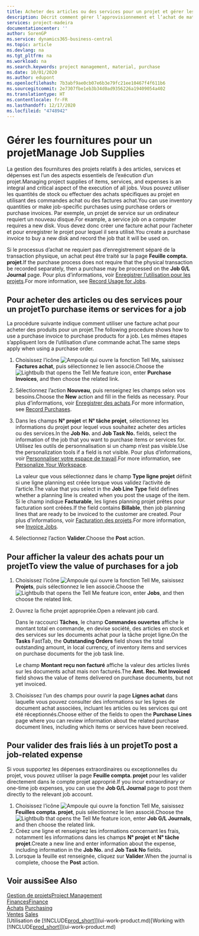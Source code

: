 ```yaml
---
title: Acheter des articles ou des services pour un projet et gérer les fournitures| Microsoft Docs
description: Décrit comment gérer l’approvisionnement et l’achat de matériel et de services pour les projets.
services: project-madeira
documentationcenter: ''
author: SorenGP
ms.service: dynamics365-business-central
ms.topic: article
ms.devlang: na
ms.tgt_pltfrm: na
ms.workload: na
ms.search.keywords: project management, material, purchase
ms.date: 10/01/2020
ms.author: edupont
ms.openlocfilehash: 7b3abf9ae0cb07e6b3e79fc21ee10467f4f611b6
ms.sourcegitcommit: 2e7307fbe1eb3b34d0ad9356226a19409054a402
ms.translationtype: HT
ms.contentlocale: fr-FR
ms.lasthandoff: 12/17/2020
ms.locfileid: "4748942"
---
```

# <a name="manage-job-supplies"></a><span data-ttu-id="5e46b-103">Gérer les fournitures pour un projet</span><span class="sxs-lookup"><span data-stu-id="5e46b-103">Manage Job Supplies</span></span>
<span data-ttu-id="5e46b-104">La gestion des fournitures des projets relatifs à des articles, services et dépenses est l’un des aspects essentiels de l’exécution d’un projet.</span><span class="sxs-lookup"><span data-stu-id="5e46b-104">Managing project supplies of items, services, and expenses is an integral and critical aspect of the execution of all jobs.</span></span> <span data-ttu-id="5e46b-105">Vous pouvez utiliser les quantités de stock ou effectuer des achats spécifiques au projet en utilisant des commandes achat ou des factures achat.</span><span class="sxs-lookup"><span data-stu-id="5e46b-105">You can use inventory quantities or make job-specific purchases using purchase orders or purchase invoices.</span></span> <span data-ttu-id="5e46b-106">Par exemple, un projet de service sur un ordinateur requiert un nouveau disque.</span><span class="sxs-lookup"><span data-stu-id="5e46b-106">For example, a service job on a computer requires a new disk.</span></span> <span data-ttu-id="5e46b-107">Vous devez donc créer une facture achat pour l’acheter et pour enregistrer le projet pour lequel il sera utilisé.</span><span class="sxs-lookup"><span data-stu-id="5e46b-107">You create a purchase invoice to buy a new disk and record the job that it will be used on.</span></span>

<span data-ttu-id="5e46b-108">Si le processus d’achat ne requiert pas d’enregistrement séparé de la transaction physique, un achat peut être traité sur la page **Feuille compta. projet**.</span><span class="sxs-lookup"><span data-stu-id="5e46b-108">If the purchase process does not require that the physical transaction be recorded separately, then a purchase may be processed on the **Job G/L Journal** page.</span></span> <span data-ttu-id="5e46b-109">Pour plus d’informations, voir [Enregistrer l’utilisation pour les projets](projects-how-record-job-usage.md).</span><span class="sxs-lookup"><span data-stu-id="5e46b-109">For more information, see [Record Usage for Jobs](projects-how-record-job-usage.md).</span></span>

## <a name="to-purchase-items-or-services-for-a-job"></a><span data-ttu-id="5e46b-110">Pour acheter des articles ou des services pour un projet</span><span class="sxs-lookup"><span data-stu-id="5e46b-110">To purchase items or services for a job</span></span>
<span data-ttu-id="5e46b-111">La procédure suivante indique comment utiliser une facture achat pour acheter des produits pour un projet.</span><span class="sxs-lookup"><span data-stu-id="5e46b-111">The following procedure shows how to use a purchase invoice to purchase products for a job.</span></span> <span data-ttu-id="5e46b-112">Les mêmes étapes s’appliquent lors de l’utilisation d’une commande achat.</span><span class="sxs-lookup"><span data-stu-id="5e46b-112">The same steps apply when using a purchase order.</span></span>  

1. <span data-ttu-id="5e46b-113">Choisissez l’icône ![Ampoule qui ouvre la fonction Tell Me](media/ui-search/search_small.png "Dites-moi ce que vous voulez faire"), saisissez **Factures achat**, puis sélectionnez le lien associé.</span><span class="sxs-lookup"><span data-stu-id="5e46b-113">Choose the ![Lightbulb that opens the Tell Me feature](media/ui-search/search_small.png "Tell me what you want to do") icon, enter **Purchase Invoices**, and then choose the related link.</span></span>  
2. <span data-ttu-id="5e46b-114">Sélectionnez l’action **Nouveau**, puis renseignez les champs selon vos besoins.</span><span class="sxs-lookup"><span data-stu-id="5e46b-114">Choose the **New** action and fill in the fields as necessary.</span></span> <span data-ttu-id="5e46b-115">Pour plus d’informations, voir [Enregistrer des achats](purchasing-how-record-purchases.md).</span><span class="sxs-lookup"><span data-stu-id="5e46b-115">For more information, see [Record Purchases](purchasing-how-record-purchases.md).</span></span>
3. <span data-ttu-id="5e46b-116">Dans les champs **N° projet** et **N° tâche projet**, sélectionnez les informations du projet pour lequel vous souhaitez acheter des articles ou des services.</span><span class="sxs-lookup"><span data-stu-id="5e46b-116">In the **Job No.** and **Job Task No.** fields, select the information of the job that you want to purchase items or services for.</span></span> <span data-ttu-id="5e46b-117">Utilisez les outils de personnalisation si un champ n’est pas visible.</span><span class="sxs-lookup"><span data-stu-id="5e46b-117">Use the personalization tools if a field is not visible.</span></span> <span data-ttu-id="5e46b-118">Pour plus d’informations, voir [Personnaliser votre espace de travail](ui-personalization-user.md).</span><span class="sxs-lookup"><span data-stu-id="5e46b-118">For more information, see [Personalize Your Workspace](ui-personalization-user.md).</span></span>

    <span data-ttu-id="5e46b-119">La valeur que vous sélectionnez dans le champ **Type ligne projet** définit si une ligne planning est créée lorsque vous validez l’activité de l’article.</span><span class="sxs-lookup"><span data-stu-id="5e46b-119">The value that you select in the **Job Line Type** field defines whether a planning line is created when you post the usage of the item.</span></span> <span data-ttu-id="5e46b-120">Si le champ indique **Facturable**, les lignes planning projet prêtes pour facturation sont créées.</span><span class="sxs-lookup"><span data-stu-id="5e46b-120">If the field contains **Billable**, then job planning lines that are ready to be invoiced to the customer are created.</span></span> <span data-ttu-id="5e46b-121">Pour plus d’informations, voir [Facturation des projets](projects-how-invoice-jobs.md).</span><span class="sxs-lookup"><span data-stu-id="5e46b-121">For more information, see [Invoice Jobs](projects-how-invoice-jobs.md).</span></span>
4. <span data-ttu-id="5e46b-122">Sélectionnez l’action **Valider**.</span><span class="sxs-lookup"><span data-stu-id="5e46b-122">Choose the **Post** action.</span></span>

## <a name="to-view-the-value-of-purchases-for-a-job"></a><span data-ttu-id="5e46b-123">Pour afficher la valeur des achats pour un projet</span><span class="sxs-lookup"><span data-stu-id="5e46b-123">To view the value of purchases for a job</span></span>
1. <span data-ttu-id="5e46b-124">Choisissez l’icône ![Ampoule qui ouvre la fonction Tell Me](media/ui-search/search_small.png "Dites-moi ce que vous voulez faire"), saisissez **Projets**, puis sélectionnez le lien associé.</span><span class="sxs-lookup"><span data-stu-id="5e46b-124">Choose the ![Lightbulb that opens the Tell Me feature](media/ui-search/search_small.png "Tell me what you want to do") icon, enter **Jobs**, and then choose the related link.</span></span>
2. <span data-ttu-id="5e46b-125">Ouvrez la fiche projet appropriée.</span><span class="sxs-lookup"><span data-stu-id="5e46b-125">Open a relevant job card.</span></span>

    <span data-ttu-id="5e46b-126">Dans le raccourci **Tâches**, le champ **Commandes ouvertes** affiche le montant total en commande, en devise société, des articles en stock et des services sur les documents achat pour la tâche projet ligne.</span><span class="sxs-lookup"><span data-stu-id="5e46b-126">On the **Tasks** FastTab, the **Outstanding Orders** field shows the total outstanding amount, in local currency, of inventory items and services on purchase documents for the job task line.</span></span>  

    <span data-ttu-id="5e46b-127">Le champ **Montant reçu non facturé** affiche la valeur des articles livrés sur les documents achat mais non facturés.</span><span class="sxs-lookup"><span data-stu-id="5e46b-127">The **Amt. Rec. Not Invoiced** field shows the value of items delivered on purchase documents, but not yet invoiced.</span></span>  
3. <span data-ttu-id="5e46b-128">Choisissez l’un des champs pour ouvrir la page **Lignes achat** dans laquelle vous pouvez consulter des informations sur les lignes de document achat associées, incluant les articles ou les services qui ont été réceptionnés.</span><span class="sxs-lookup"><span data-stu-id="5e46b-128">Choose either of the fields to open the **Purchase Lines** page where you can review information about the related purchase document lines, including which items or services have been received.</span></span>

## <a name="to-post-a-job-related-expense"></a><span data-ttu-id="5e46b-129">Pour valider des frais liés à un projet</span><span class="sxs-lookup"><span data-stu-id="5e46b-129">To post a job-related expense</span></span>
<span data-ttu-id="5e46b-130">Si vous supportez les dépenses extraordinaires ou exceptionnelles du projet, vous pouvez utiliser la page **Feuille compta. projet** pour les valider directement dans le compte projet approprié.</span><span class="sxs-lookup"><span data-stu-id="5e46b-130">If you incur extraordinary or one-time job expenses, you can use the **Job G/L Journal** page to post them directly to the relevant job account.</span></span>

1. <span data-ttu-id="5e46b-131">Choisissez l’icône ![Ampoule qui ouvre la fonction Tell Me](media/ui-search/search_small.png "Dites-moi ce que vous voulez faire"), saisissez **Feuilles compta. projet**, puis sélectionnez le lien associé.</span><span class="sxs-lookup"><span data-stu-id="5e46b-131">Choose the ![Lightbulb that opens the Tell Me feature](media/ui-search/search_small.png "Tell me what you want to do") icon, enter **Job G/L Journals**, and then choose the related link.</span></span>  
2. <span data-ttu-id="5e46b-132">Créez une ligne et renseignez les informations concernant les frais, notamment les informations dans les champs **N° projet** et **N° tâche projet**.</span><span class="sxs-lookup"><span data-stu-id="5e46b-132">Create a new line and enter information about the expense, including information in the **Job No.** and **Job Task No** fields.</span></span>  
3. <span data-ttu-id="5e46b-133">Lorsque la feuille est renseignée, cliquez sur **Valider**.</span><span class="sxs-lookup"><span data-stu-id="5e46b-133">When the journal is complete, choose the **Post** action.</span></span>

## <a name="see-also"></a><span data-ttu-id="5e46b-134">Voir aussi</span><span class="sxs-lookup"><span data-stu-id="5e46b-134">See Also</span></span>
[<span data-ttu-id="5e46b-135">Gestion de projets</span><span class="sxs-lookup"><span data-stu-id="5e46b-135">Project Management</span></span>](projects-manage-projects.md)  
[<span data-ttu-id="5e46b-136">Finances</span><span class="sxs-lookup"><span data-stu-id="5e46b-136">Finance</span></span>](finance.md)  
<span data-ttu-id="5e46b-137">[Achats](purchasing-manage-purchasing.md)       </span><span class="sxs-lookup"><span data-stu-id="5e46b-137">[Purchasing](purchasing-manage-purchasing.md)       </span></span>  
<span data-ttu-id="5e46b-138">[Ventes](sales-manage-sales.md)    </span><span class="sxs-lookup"><span data-stu-id="5e46b-138">[Sales](sales-manage-sales.md)    </span></span>  
<span data-ttu-id="5e46b-139">[Utilisation de [!INCLUDE[prod_short](includes/prod_short.md)]](ui-work-product.md)</span><span class="sxs-lookup"><span data-stu-id="5e46b-139">[Working with [!INCLUDE[prod_short](includes/prod_short.md)]](ui-work-product.md)</span></span>  
